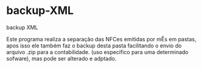 # backup-XML
backup XML

Este programa realiza a separação das NFCes emitidas por mÊs em pastas, apos isso ele também faz o backup desta pasta facilitando o envio do arquivo .zip para a contabilidade.
(uso especifico para uma determinado sofware), mas pode ser alterado e adptado.
